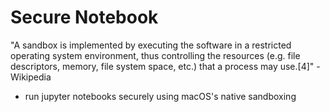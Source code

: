 # Secure Notebook

"A sandbox is implemented by executing the software in a restricted operating system environment, thus controlling the resources (e.g. file descriptors, memory, file system space, etc.) that a process may use.[4]" - Wikipedia

- run jupyter notebooks securely using macOS's native sandboxing 
